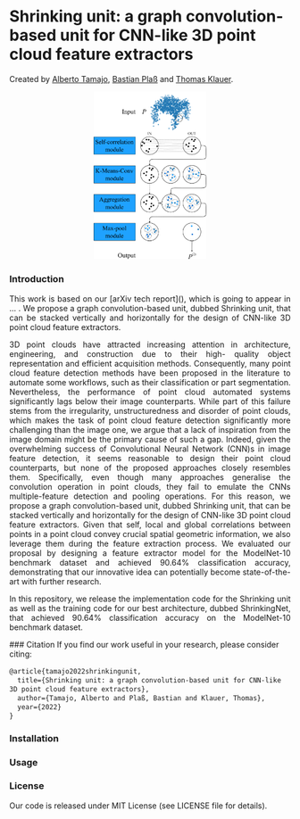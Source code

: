 # Shrinking unit: a graph convolution-based unit for CNN-like 3D point cloud feature extractors
Created by <a href="https://albertotamajo.github.io/" target="_blank">Alberto Tamajo</a>, <a href="https://i3mainz.hs-mainz.de/team/bastianplass/" target="_blank">Bastian Plaß</a> and <a href="https://i3mainz.hs-mainz.de/team/thomasklauer/" target="_blank">Thomas Klauer</a>.

<p align="center">
  <img src="https://github.com/albertotamajo/Shrinking-unit/blob/main/doc/ShrinkingUnitIllustrated.png", width="40%", height="40%"/>
</p>

### Introduction
<p align="justify">
This work is based on our [arXiv tech report](), which is going to appear in ... . We propose a graph convolution-based unit, dubbed Shrinking unit, that can be stacked vertically and horizontally for the design of CNN-like 3D point cloud feature extractors.
</p>
<p align="justify">
3D point clouds have attracted increasing attention in architecture, engineering, and construction due to their high- quality object representation and efficient acquisition methods. Consequently, many point cloud feature detection methods have been proposed in the literature to automate some workflows, such as their classification or part segmentation. Nevertheless, the performance of point cloud automated systems significantly lags below their image counterparts. While part of this failure stems from the irregularity, unstructuredness and disorder of point clouds, which makes the task of point cloud feature detection significantly more challenging than the image one, we argue that a lack of inspiration from the image domain might be the primary cause of such a gap. Indeed, given the overwhelming
success of Convolutional Neural Network (CNN)s in image feature detection, it seems reasonable to design their point cloud counterparts, but none of the proposed approaches closely resembles them. Specifically, even though many approaches generalise the convolution operation in point clouds, they fail to emulate the
CNNs multiple-feature detection and pooling operations. For this reason, we propose a graph convolution-based unit, dubbed Shrinking unit, that can be stacked vertically and horizontally for the design of CNN-like 3D point cloud feature extractors. Given that self, local and global correlations between points in a point cloud convey crucial spatial geometric information, we also leverage them during the feature extraction process. We evaluated our proposal by designing a feature extractor model for the ModelNet-10 benchmark dataset and achieved 90.64% classification accuracy, demonstrating that our innovative idea can potentially become state-of-the-art with further research.
</p>
<p align="justify">
In this repository, we release the implementation code for the Shrinking unit as well as the training code for our best architecture, dubbed ShrinkingNet, that achieved 90.64% classification accuracy on the ModelNet-10 benchmark dataset.
</p>
### Citation
If you find our work useful in your research, please consider citing:

	@article{tamajo2022shrinkingunit,
	  title={Shrinking unit: a graph convolution-based unit for CNN-like 3D point cloud feature extractors},
	  author={Tamajo, Alberto and Plaß, Bastian and Klauer, Thomas},
	  year={2022}
	}
### Installation
### Usage
### License
Our code is released under MIT License (see LICENSE file for details).
